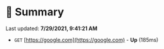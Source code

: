 # 📖 Summary
Last updated: **7/29/2021, 9:41:21 AM**

- `GET` [https://google.com](https://google.com) - **Up** (185ms)
